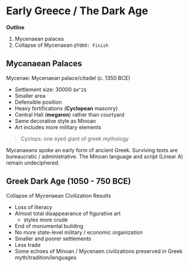 # Early Greece / The Dark Age

**Outline**
1. Mycenaean palaces
2. Collapse of Mycenaean
`@TODO: Finish`

## Mycanaean Palaces
Mycenae: Mycenaean palace/citadel (c. 1350 BCE)
* Settlement size: 30000 `$m^2$`
* Smaller area
* Defensible position
* Heavy fortifications (**Cyclopean** masonry)
* Central Hall (**megaron**) rather than courtyard
* Same decorative style as Minoan
* Art includes more military elements

> Cyclops: one eyed giant of greek mythology

Mycanaeans spoke an early form of ancient Greek. Surviving texts are bureaucratic / administrative. The Minoan language and script (Linear A) remain undeciphered.


## Greek Dark Age (1050 - 750 BCE)
Collapse of Mycenaean Civilization Results
* Loss of literacy
* Almost total disappearance of figurative art
    * styles more crude
* End of monumental building
* No more state-level military / economic organization
* Smaller and poorer settlements
* Less trade
* Some echoes of Minoan / Mycenaen civilizations preserved in Greek myth/tradition/lenguages
